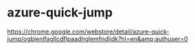 # azure-quick-jump
https://chrome.google.com/webstore/detail/azure-quick-jump/ogbjenlfagllcdflpaadhglemfndljdk?hl=en&amp;authuser=0
